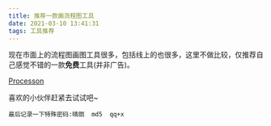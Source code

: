 ```yaml
---
title: 推荐一款画流程图工具
date: 2021-03-10 13:41:31
tags: 工具推荐
---
```

现在市面上的流程图画图工具很多，包括线上的也很多，这里不做比较，仅推荐自己感觉不错的一款**免费**工具(并非广告)。

[Processon](https://www.processon.com/)

喜欢的小伙伴赶紧去试试吧~

```
最后记录一下特殊密码:晴朗  md5  qq+x
```